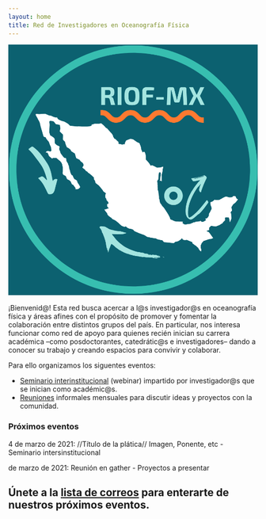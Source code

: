 ```yaml
---
layout: home
title: Red de Investigadores en Oceanografía Física
---
```


![RIOF](assets/img/RIOF_logo.png)

¡Bienvenid@! Esta red busca acercar a l@s investigador@s en oceanografía física y áreas afines 
con el propósito de promover y fomentar la colaboración entre distintos grupos del país. En particular,
nos interesa funcionar como red de apoyo para quienes recién inician su 
carrera académica –como posdoctorantes, catedrátic@s e investigadores– 
dando a conocer su trabajo y creando espacios para convivir y colaborar.

Para ello organizamos los siguentes eventos:
* [Seminario interinstitucional](https://anakarinarm.github.io/RIOF/seminario/) (webinar) impartido por investigador@s que se inician como académic@s.
* [Reuniones](https://anakarinarm.github.io/RIOF/incubadora/) informales mensuales para discutir ideas y proyectos con la comunidad.

### Próximos eventos

4 de marzo de 2021: //Título de la plática// Imagen, Ponente, etc - Seminario intersinstitucional


 de marzo de 2021: Reunión en gather - Proyectos a presentar

## Únete a la [lista de correos]() para enterarte de nuestros próximos eventos. 



